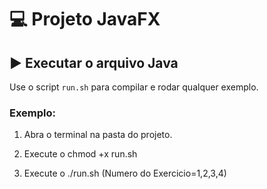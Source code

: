 # 💻 Projeto JavaFX


## ▶️ Executar o arquivo Java

Use o script `run.sh` para compilar e rodar qualquer exemplo.

### Exemplo:

1. Abra o terminal na pasta do projeto.

2. Execute o chmod +x run.sh

3. Execute o ./run.sh (Numero do Exercicio=1,2,3,4)
